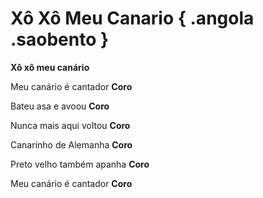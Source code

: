 # Xô Xô Meu Canario { .angola .saobento }

**Xô xô meu canário**

Meu canário é cantador
**Coro**

Bateu asa e avoou
**Coro**

Nunca mais aqui voltou
**Coro**

Canarinho de Alemanha
**Coro**

Preto velho também apanha
**Coro**

Meu canário é cantador
**Coro**